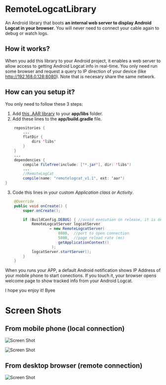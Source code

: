 # RemoteLogcatLibrary
An Android library that boots **an internal web server to display Android Logcat in your browser**. You will never need to connect your cable again to debug or watch logs.

## How it works?
When you add this library to your Android project, it enables a web server to allow access to getting Android Logcat info in real-time. You only need run some browser and request a query to IP direction of your device (like http://192.168.0.128:8080). Note that is necesary share the same network.

## How can you setup it?
You only need to follow these 3 steps:
 1) Add [this .AAR library](https://github.com/mipegir/RemoteLogcatLibrary/raw/master/downloads/remotelogcat_v1.1.aar) to your **app/libs** folder.
 2) Add these lines to the **app/build.gradle** file.
```java
    repositories {
        ...
        flatDir {
            dirs 'libs' 
        }
    }
    ...
    dependencies {
        compile fileTree(include: ['*.jar'], dir: 'libs')
        ...
        //RemoteLogCat
        compile(name: "remotelogcat_v1.1", ext: 'aar')
}
```
 3) Code this lines in your custom *Application class or Activity*.
```java
    @Override
    public void onCreate() {
        super.onCreate();

        if (BuildConfig.DEBUG) { //avoid execution on release, it is only for testing purpoise
            RemoteLogcatServer logcatServer 
                    = new RemoteLogcatServer(
                        8080,  //port to open connection
                        5000,  //page reload rate (ms)
                        getApplicationContext()
                     );
            logcatServer.startServer();
        }
    }
```

When you runs your APP, a default Android notification shows IP Address of your mobile phone to start conections. If you touch it, your browser opens welcome page to show tracked info from your Android Logcat.

I hope you enjoy it! Byee

# Screen Shots

## From mobile phone (local connection)
![Screen Shot](https://github.com/mipegir/RemoteLogCatLibrary/raw/master/downloads/screenshots/mobile_screenshot_remote_logcat_android.png)

![Screen Shot](https://github.com/mipegir/RemoteLogCatLibrary/raw/master/downloads/screenshots/mobile_screenshot2_remote_logcat_android.png)

## From desktop browser (remote connection)
![Screen Shot](https://github.com/mipegir/RemoteLogCatLibrary/raw/master/downloads/screenshots/desktop_screenshot_remote_logcat_android.PNG)
